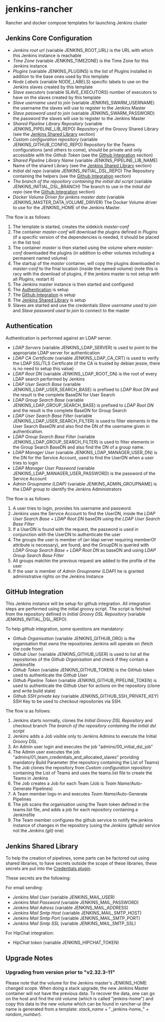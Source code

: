 # jenkins-rancher
Rancher and docker compose templates for launching Jenkins cluster

## Jenkins Core Configuration

* *Jenkins root url* (variable JENKINS\_ROOT\_URL) is the URL with which this Jenkins instance is reachable
* *Time Zone* (variable JENKINS\_TIMEZONE) is the Time Zone for this Jenkins instance
* *Plugins* (variable JENKINS\_PLUGINS) is the list of Plugins installed in addition to the base ones used by this template
* *Node Labels* (variable NODE\_LABELS) specific labels to use on the Jenkins slaves created by this template
* *Slave executors* (variable SLAVE\_EXECUTORS) number of executors to have on the slaves created by this template
* *Slave username used to join* (variable JENKINS\_SWARM\_USERNAME) the username the slaves will use to register to the Jenkins Master
* *Slave password used to join* (variable JENKINS\_SWARM\_PASSWORD) the password the slaves will use to register to the Jenkins Master
* *Shared Pipeline Library Repository* (variable JENKINS\_PIPELINE\_LIB\_REPO) Repository of the Groovy Shared Library (see the [Jenkins Shared Library](#Jenkins-Shared-Library) section)
* *Custom configuration repository* (variable JENKINS\_GITHUB\_CONFIG\_REPO) Repository for the Teams configurations (and others to come), should be private and only accessible with the *Github Token* (see the [Github Integration](#Github-Integration) section)
* *Shared Pipeline Library Name* (variable JENKINS\_PIPELINE\_LIB\_NAME) Name of the shared Library (see the [Jenkins Shared Library](#Jenkins-Shared-Library) section)
* *Initial dsl repo* (variable JENKINS\_INITIAL\_DSL\_REPO) The Repository containing the helpers (see the [Github Integration](#Github-Integration) section)
* *The branch of the repository containing the initial dsl script* (variable JENKINS\_INITIAL\_DSL\_BRANCH) The branch to use in the *Initial dsl repo* (see the [Github Integration](#Github-Integration) section)
* *Docker Volume Driver for jenkins master data* (variable JENKINS\_MASTER\_DATA\_VOLUME\_DRIVER) The Docker Volume driver to use for the JENKINS\_HOME of the Jenkins Master.

The flow is as follows:
1. The template is started, creates the sidekick *master-conf*
2. The container *master-conf* will download the plugins defined in *Plugins* (if a specific version of the dependencies is needed, it should be placed in the list too)
3. The container *master* is then started using the volume where *master-conf* downloaded the plugins (in addition to other volumes including a permanent named volume)
4. The startup of the *master* container, will copy the plugins downloaded in *master-conf* to the final location (inside the named volume) (note this is racy with the download of plugins, if the jenkins master is not setup with all *Plugins*, restart it)
5. The Jenkins master instance is then started and configured
6. The [Authentication](#Authentication) is setup
7. The [Github Integration](#Github-Integration) is setup
8. The [Jenkins Shared Library](#Jenkins-Shared-Library) is setup
9. Slaves are started and use the credentials *Slave username used to join* and *Slave password used to join* to connect to the master

## Authentication<a name="Authentication"></a>

Authentication is performed against an LDAP server.

* *LDAP Servers* (variable JENKINS\_LDAP\_SERVER) is used to point to the appropriate LDAP server for authentication
* *LDAP CA Certificate* (variable JENKINS\_LDAP\_CA\_CRT) is used to verify the LDAP SSL/TLS Certificate (if the CA is trusted by debian jessie, there is no need to setup this value)
* *LDAP Root DN* (variable JENKINS\_LDAP\_ROOT\_DN) is the root of every LDAP search performed by Jenkins
* *LDAP User Search Base* (variable JENKINS\_LDAP\_USER\_SEARCH\_BASE) is prefixed to *LDAP Root DN* and the result is the complete BaseDN for User Search
* *LDAP Group Search Base* (variable JENKINS\_LDAP\_GROUP\_SEARCH\_BASE) is prefixed to *LDAP Root DN* and the result is the complete BaseDN for Group Search
* *LDAP User Search Base Filter* (variable JENKINS\_LDAP\_USER\_SEARCH\_FILTER) is used to filter elements in the User Search BaseDN and also find the DN of the username given in authentication.
* *LDAP Group Search Base Filter* (variable JENKINS\_LDAP\_GROUP\_SEARCH\_FILTER) is used to filter elements in the Group Search BaseDN and also find the DN of a group name.
* *LDAP Manager User* (variable JENKINS\_LDAP\_MANAGER\_USER\_DN) is the DN for the Service Account, used to find the UserDN when a user tries to login
* *LDAP Manager User Password* (variable JENKINS\_LDAP\_MANAGER\_USER\_PASSWORD) is the password of the Service Account
* *Admin Groupname (LDAP)* (variable JENKINS\_ADMIN\_GROUPNAME) is the LDAP group to identify the Jenkins Administrators

The flow is as follows:

1. A user tries to login, provides his username and password.
2. Jenkins uses the Service Account to find the UserDN, inside the *LDAP User Search Base* + *LDAP Root DN* baseDN using the *LDAP User Search Base Filter*
3. If a UserDN is found with the request, the password is used in conjunction with the UserDN to authenticate the user
4. The groups the user is member of (an ldap server requiring memberOf attribute is necessary), are found, and the GroupDN is queried with *LDAP Group Search Base* + *LDAP Root DN* as baseDN and using *LDAP Group Search Base Filter*
5. All groups matchin the previous request are added to the profile of the user
6. If the user is member of *Admin Groupname (LDAP)* he is granted administrative rights on the Jenkins Instance

## GitHub Integration<a name="Github-Integration"></a>

This Jenkins instance will be setup for github integration. All integration steps are performed using the initial groovy script.
The script is fetched from the repository defined in *Initial Groovy DSL Repository* (variable JENKINS\_INITIAL\_DSL\_REPO).

To help github integration, some questions are mandatory:

* *Github Organisation* (variable JENKINS\_GITHUB\_ORG) is the organisation that owns the repositories Jenkins will operate on (fetch the code from)
* *Github User* (variable JENKINS\_GITHUB\_USER) is used to list all the repositories of the *Github Organisation* and check if they contain a Jenkinsfile
* *Github Token* (variable JENKINS\_GITHUB\_TOKEN) is the GitHub token used to authenticate the *Github User*
* *Github Pipeline Token* (variable JENKINS\_GITHUB\_PIPELINE\_TOKEN) is used to authenticate the *Github User* for actions on the repository (clone and write build state)
* *Github SSH private key* (variable JENKINS\_GITHUB\_SSH\_PRIVATE\_KEY) SSH Key to be used to checkout repositories via SSH.

The flow is as follows:

1. Jenkins starts normally, clones the *Initial Groovy DSL Repository* and checkout branch *The branch of the repository containing the initial dsl script*
2. Jenkins adds a Job visible only to Jenkins Admins to execute the Initial Groovy DSL
3. An Admin user login and executes the job "admins/00\_initial\_dsl\_job"
4. The Admin user executes the job "admins/01\_team\_credentials\_and\_allocated\_slaves" providing mandatory Build Parameter (the repository containing the List of Teams)
5. The Job clones the repository from *Custom configuration repository* containing the List of Teams and uses the teams.list file to create the Teams in Jenkins
6. The Job creates a Job for each Team (Job is *Team Name*/Auto-Generate Pipelines)
7. A Team member logs-in and executes *Team Name*/Auto-Generate Pipelines
8. The job scans the organisation using the Team token defined in the teams.list file, and adds a job for each repository containing a Jenkinsfile
9. The Team member configures the github service to notify the jenkins instance of changes in the repository (using the *Jenkins (github)* service not the *Jenkins (git)* one)

## Jenkins Shared Library<a name="Jenkins-Shared-Library"></a>

To help the creation of pipelines, some parts can be factored out using shared libraries, to have secrets outside the scope of these libraries, these secrets are put into the [Credentials plugin](https://wiki.jenkins-ci.org/display/JENKINS/Credentials+Plugin).

These secrets are the following:

For email sending:

* *Jenkins Mail User* (variable JENKINS\_MAIL\_USER)
* *Jenkins Mail Password* (variable JENKINS\_MAIL\_PASSWORD)
* *Jenkins Mail Adress* (variable JENKINS\_MAIL\_ADDRESS)
* *Jenkins Mail Smtp Host* (variable JENKINS\_MAIL\_SMTP\_HOST)
* *Jenkins Mail Smtp Port* (variable JENKINS\_MAIL\_SMTP\_PORT)
* *Jenkins Mail Smtp SSL* (variable JENKINS\_MAIL\_SMTP\_SSL)

For HipChat integration:

* *HipChat token* (variable JENKINS\_HIPCHAT\_TOKEN)

## Upgrade Notes

### Upgrading from version prior to "v2.32.3-11"
Please note that the volume for the Jenkins master's JENKINS\_HOME changed scope. When doing a stack upgrade, the new Jenkins Master container will not have the previous data.
To recover the data, one can go on the host and find the old volume (which is called "jenkins-home") and copy this data to the new volume which can be found in rancher-ui (the name is generated from a template: *stack\_name* + "\_jenkins-home\_" + *random\_number*).
